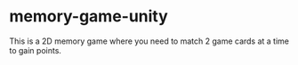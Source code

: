 # memory-game-unity
This is a 2D memory game where you need to match 2 game cards at a time to gain points.
